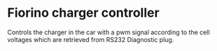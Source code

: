 # Fiorino charger controller

Controls the charger in the car with a pwm signal according to the cell voltages which are retrieved from RS232 Diagnostic plug.
